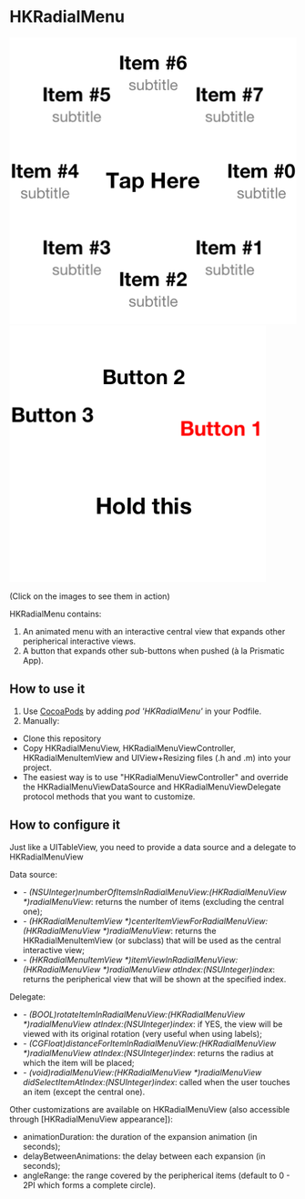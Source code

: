 HKRadialMenu
======================

[![Screenshot](Screenshot.png "HKRadialMenuView")](http://youtu.be/2Jg81n-bLQQ) [![Screenshot2](Screenshot2.png "HKRadialMenuButton")](http://youtu.be/2Jg81n-bLQQ?t=20s)

(Click on the images to see them in action)

HKRadialMenu contains:
1. An animated menu with an interactive central view that expands other peripherical interactive views.
2. A button that expands other sub-buttons when pushed (à la Prismatic App).

How to use it
-------------

1. Use [CocoaPods](http://www.cocoapods.org) by adding *pod 'HKRadialMenu'* in your Podfile.
2. Manually:
  * Clone this repository
  * Copy HKRadialMenuView, HKRadialMenuViewController, HKRadialMenuItemView and UIView+Resizing files (.h and .m) into your project.
  * The easiest way is to use "HKRadialMenuViewController" and override the HKRadialMenuViewDataSource and HKRadialMenuViewDelegate protocol methods that you want to customize.

How to configure it
-------------------

Just like a UITableView, you need to provide a data source and a delegate to HKRadialMenuView

Data source:

* _- (NSUInteger)numberOfItemsInRadialMenuView:(HKRadialMenuView *)radialMenuView_: returns the number of items (excluding the central one);
* _- (HKRadialMenuItemView *)centerItemViewForRadialMenuView:(HKRadialMenuView *)radialMenuView_: returns the HKRadialMenuItemView (or subclass) that will be used as the central interactive view;
* _- (HKRadialMenuItemView *)itemViewInRadialMenuView:(HKRadialMenuView *)radialMenuView atIndex:(NSUInteger)index_: returns the peripherical view that will be shown at the specified index.

Delegate:

* _- (BOOL)rotateItemInRadialMenuView:(HKRadialMenuView *)radialMenuView atIndex:(NSUInteger)index_: if YES, the view will be viewed with its original rotation (very useful when using labels);
* _- (CGFloat)distanceForItemInRadialMenuView:(HKRadialMenuView *)radialMenuView atIndex:(NSUInteger)index_: returns the radius at which the item will be placed;
* _- (void)radialMenuView:(HKRadialMenuView *)radialMenuView didSelectItemAtIndex:(NSUInteger)index_: called when the user touches an item (except the central one).

Other customizations are available on HKRadialMenuView (also accessible through [HKRadialMenuView appearance]):

* animationDuration: the duration of the expansion animation (in seconds);
* delayBetweenAnimations: the delay between each expansion (in seconds);
* angleRange: the range covered by the peripherical items (default to 0 - 2PI which forms a complete circle).
